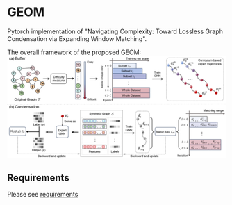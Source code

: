 # GEOM
Pytorch implementation of "Navigating Complexity: Toward Lossless Graph Condensation via Expanding Window Matching".

The overall framework of the proposed GEOM:
![pipeline](figures/pipeline.png)

## Requirements
Please see [requirements](/requirements)
